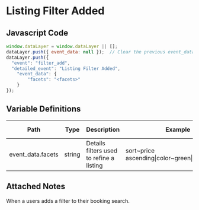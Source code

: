 # Listing Filter Added

### 

## Javascript Code
```js
window.dataLayer = window.dataLayer || [];
dataLayer.push({ event_data: null });  // Clear the previous event_data object.
dataLayer.push({
  "event": "filter_add",
  "detailed_event": "Listing Filter Added",
    "event_data": {
        "facets": "<facets>"
    }
});
```

## Variable Definitions

|Path|Type|Description|Example|Pattern|Min Length|Max Length|Minimum|Maximum|Multiple Of|
| --- | --- | --- | --- | --- | --- | --- | --- | --- | --- |
|event_data.facets|string|Details filters used to refine a listing|sort\~price ascending\|color\~green\|size\~medium|||||||

## Attached Notes

<p>When a users adds a filter to their booking search.</p>
